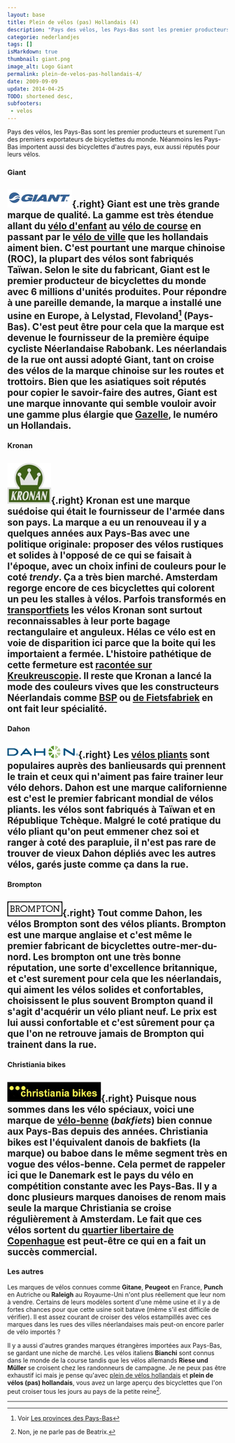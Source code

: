```yaml
---
layout: base
title: Plein de vélos (pas) Hollandais (4)
description: "Pays des vélos, les Pays-Bas sont les premier producteurs et surement l'un des premiers exportateurs de bicyclettes du monde. Néanmoins les Pays-Bas importent"
categorie: nederlandjes
tags: []
isMarkdown: true
thumbnail: giant.png
image_alt: Logo Giant
permalink: plein-de-velos-pas-hollandais-4/
date: 2009-09-09
update: 2014-04-25
TODO: shortened desc, 
subfooters:
 - velos
---
```


Pays des vélos, les Pays-Bas sont les premier producteurs et surement l'un des premiers exportateurs de bicyclettes du monde. Néanmoins les Pays-Bas importent aussi des bicyclettes d'autres pays, eux aussi réputés pour leurs vélos.

### Giant
![Logo Giant](giant.png){.right}
**Giant** est une très grande marque de qualité. La gamme est très étendue allant du [vélo d'enfant](/plein-de-velos#kindfiets) au [vélo de course](/plein-de-velos#omafiets) en passant par le [vélo de ville](/plein-de-velos#transportfiets) que les hollandais aiment bien. C'est pourtant une marque chinoise (ROC), la plupart des vélos sont fabriqués Taïwan. Selon le site du fabricant, Giant est le premier producteur de bicyclettes du monde avec 6 millions d'unités produites. Pour répondre à une pareille demande, la marque a installé une usine en Europe, à Lelystad, Flevoland[^1] (Pays-Bas). C'est peut être pour cela que la marque est devenue le fournisseur de la première équipe cycliste Néerlandaise **Rabobank**. Les néerlandais de la rue ont aussi adopté Giant, tant on croise des vélos de la marque chinoise sur les routes et trottoirs. Bien que les asiatiques soit réputés pour copier le savoir-faire des autres, Giant est une marque innovante qui semble vouloir avoir une gamme plus élargie que [Gazelle](/plein-de-velos-hollandais-3#Gazelle), le numéro un Hollandais.
----

### Kronan
![Logo Kronan](kronan.jpg){.right}
**Kronan** est une marque suédoise qui était le fournisseur de l'armée dans son pays. La marque a eu un renouveau il y a quelques années aux Pays-Bas avec une politique originale: proposer des vélos rustiques et solides à l'opposé de ce qui se faisait à l'époque, avec un choix infini de couleurs pour le coté *trendy*. Ça a très bien marché. Amsterdam regorge encore de ces bicyclettes qui colorent un peu les stalles à vélos. Parfois transformés en [transportfiets](/plein-de-velos#transportfiets) les vélos Kronan sont surtout reconnaissables à leur porte bagage rectangulaire et anguleux. Hélas ce vélo est en voie de disparition ici parce que la boite qui les importaient a fermée. L'histoire pathétique de cette fermeture est [racontée sur Kreukreuscopie](http://kreukreuscopie.blogspot.com/2009/08/velos-de-folles.html). Il reste que Kronan a lancé la mode des couleurs vives que les constructeurs Néerlandais comme [BSP](/plein-de-velos-hollandais-3#bsp) ou [de Fietsfabriek](/plein-de-velos-hollandais-3#fietsfabriek) en ont fait leur spécialité.
----

### Dahon
![Logo Dahon](dahon.jpg){.right}
Les [vélos pliants](/plein-de-velos#voufiets) sont populaires auprès des banlieusards qui prennent le train et ceux qui n'aiment pas faire trainer leur vélo dehors. **Dahon** est une marque californienne est c'est le premier fabricant mondial de vélos pliants. les vélos sont fabriqués à Taïwan et en République Tchèque. Malgré le coté pratique du vélo pliant qu'on peut emmener chez soi et ranger à coté des parapluie, il n'est pas rare de trouver de vieux Dahon dépliés avec les autres vélos, garés juste comme ça dans la rue.
----

### Brompton
![Logo Bromton](brompton.png){.right}
Tout comme Dahon, les vélos **Brompton** sont des vélos pliants. Brompton est une marque anglaise et c'est même le premier fabricant de bicyclettes outre-mer-du-nord. Les brompton ont une très bonne réputation, une sorte d'excellence britannique, et c'est surement pour cela que les néerlandais, qui aiment les vélos solides et confortables, choisissent le plus souvent Brompton quand il s'agit d'acquérir un vélo pliant neuf. Le prix est lui aussi confortable et c'est sûrement pour ça que l'on ne retrouve jamais de Brompton qui trainent dans la rue.
----

### Christiania bikes
![Logo Christiania](christiania-bikes.png){.right}
Puisque nous sommes dans les vélo spéciaux, voici une marque de [vélo-benne](/plein-de-velos#bakfiets) (*bakfiets*) bien connue aux Pays-Bas depuis des années. **Christiania bikes** est l'équivalent danois de bakfiets (la marque) ou baboe dans le même segment très en vogue des vélos-benne. Cela permet de rappeler ici que le Danemark est le pays du vélo en compétition constante avec les Pays-Bas. Il y a donc plusieurs marques danoises de renom mais seule la marque Christiania se croise régulièrement à Amsterdam. Le fait que ces vélos sortent du [quartier libertaire de Copenhague](http://www.christiania.org/) est peut-être ce qui en a fait un succès commercial.
----

### Les autres
Les marques de vélos connues comme **Gitane**, **Peugeot** en France, **Punch** en Autriche ou **Raleigh** au Royaume-Uni n'ont plus réellement que leur nom à vendre. Certains de leurs modèles sortent d'une même usine et il y a de fortes chances pour que cette usine soit batave (même s'il est difficile de vérifier). Il est assez courant de croiser des vélos estampillés avec ces marques dans les rues des villes néerlandaises mais peut-on encore parler de vélo importés ?

Il y a aussi d'autres grandes marques étrangères importées aux Pays-Bas, se gardant une niche de marché. Les vélos italiens **Bianchi** sont connus dans le monde de la course tandis que les vélos allemands **Riese und Müller**  se croisent chez les randonneurs de campagne. Je ne peux pas être exhaustif ici mais je pense qu'avec [plein de vélos hollandais](/plein-de-velos-hollandais-3) et **plein de vélos (pas) hollandais**, vous avez un large aperçu des bicyclettes que l'on peut croiser tous les jours au pays de la petite reine[^2].

---
[^1]: Voir [Les provinces des Pays-Bas](/les-provinces-des-pays-bas)
[^2]: Non, je ne parle pas de Beatrix.
<!-- post notes:
http://www.youtube.com/watch?v=hINIgXsSGN8
--->
